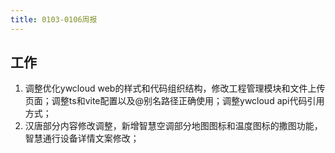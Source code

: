 ```yaml
---
title: 0103-0106周报
---
```


## 工作

1. 调整优化ywcloud web的样式和代码组织结构，修改工程管理模块和文件上传页面；调整ts和vite配置以及@别名路径正确使用；调整ywcloud api代码引用方式；
2. 汉唐部分内容修改调整，新增智慧空调部分地图图标和温度图标的撒图功能，智慧通行设备详情文案修改；
